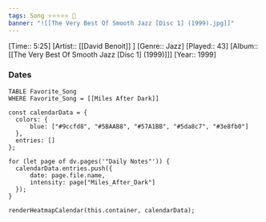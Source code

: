```yaml
---
tags: Song ⭐⭐⭐⭐⭐ 💛
banner: "![[The Very Best Of Smooth Jazz [Disc 1] (1999).jpg]]"
---
```

[Time:: 5:25]
[Artist:: [[David Benoit]] ]
[Genre:: Jazz]
[Played:: 43]
[Album:: [[The Very Best Of Smooth Jazz [Disc 1] (1999)]]]
[Year:: 1999]
### Dates
````dataview
TABLE Favorite_Song
WHERE Favorite_Song = [[Miles After Dark]]
````

  ```dataviewjs
const calendarData = { 
	colors: { 
		blue: ["#9ccfd8", "#5BAAB8", "#57A1BB", "#5da8c7", "#3e8fb0"] 
	}, 
	entries: [] 
}; 

for (let page of dv.pages('"Daily Notes"')) { 
	calendarData.entries.push({ 
		date: page.file.name, 
		intensity: page["Miles_After_Dark"]
	}); 
} 

renderHeatmapCalendar(this.container, calendarData);
```
